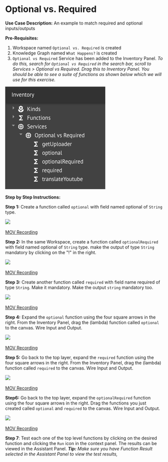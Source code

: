 # Optional vs. Required

**Use Case Description:** An example to match required and optional inputs/outputs

**Pre-Requisites:**

1. Workspace named `Optional vs. Required` is created
2. Knowledge Graph named `What Happens?` is created
3. `Optional vs Required` Service has been added to the Inventory Panel.  _To do this, search for `Optional vs Required` in the search bar, scroll to Services &gt; Optional vs Required. Drag this to Inventory Panel. You should be able to see a suite of functions  as shown below  which we will use for this exercise._

![](../../.gitbook/assets/image%20%287%29.png)

**Step by Step Instructions:**

**Step 1:** Create a function called `optional` with field named optional of `String` type. 

![](https://maanaimages.blob.core.windows.net/maana-q-documentation/QTraining_lessons/OptionalVsRequired/Gifs/OptionalVsRequired_Step1.gif)



[MOV Recording](https://maanaimages.blob.core.windows.net/maana-q-documentation/QTraining_lessons/OptionalVsRequired/videos/OptionalVsRequired_Step1.mov) 

**Step 2:** In the same Workspace, create a function called `optionalRequired` with field named optional of `String` type. make the output of type `String` mandatory by clicking on the "!" in the right.

![](https://maanaimages.blob.core.windows.net/maana-q-documentation/QTraining_lessons/OptionalVsRequired/Gifs/OptionalVsRequired_Step2.gif)

[MOV Recording](https://maanaimages.blob.core.windows.net/maana-q-documentation/QTraining_lessons/OptionalVsRequired/videos/OptionalVsRequired_Step2.mov)  

**Step 3:** Create another function called `required` with field name required of type `String`. Make it mandatory. Make the output `string` mandatory too.

![](https://maanaimages.blob.core.windows.net/maana-q-documentation/QTraining_lessons/OptionalVsRequired/Gifs/OptionalVsRequired_Step3.gif)

[MOV Recording](https://maanaimages.blob.core.windows.net/maana-q-documentation/QTraining_lessons/OptionalVsRequired/videos/OptionalVsRequired_Step3.mov)

**Step 4:** Expand the `optional` function using the four square arrows in the right. From the Inventory Panel, drag the \(lambda\) function called  `optional` to the canvas. Wire Input and Output.

![](https://maanaimages.blob.core.windows.net/maana-q-documentation/QTraining_lessons/OptionalVsRequired/Gifs/OptionalVsRequired_Step4.gif)

[MOV Recording](https://maanaimages.blob.core.windows.net/maana-q-documentation/QTraining_lessons/OptionalVsRequired/videos/OptionalVsRequired_Step4.mov)

**Step 5:** Go back to the top layer, expand the `required` function using the four square arrows in the right. From the Inventory Panel, drag the \(lambda\) function called `required` to the canvas. Wire Input and Output.

![](https://maanaimages.blob.core.windows.net/maana-q-documentation/QTraining_lessons/OptionalVsRequired/Gifs/OptionalVsRequired_Step5.gif)

[MOV Recording](https://maanaimages.blob.core.windows.net/maana-q-documentation/QTraining_lessons/OptionalVsRequired/videos/OptionalVsRequired_Step5.mov)

**Step6:** Go back to the top layer, expand the `optionalRequired` function using the four square arrows in the right. Drag the functions you just created called `optional` and `required` to the canvas. Wire Input and Output.

![](https://maanaimages.blob.core.windows.net/maana-q-documentation/QTraining_lessons/OptionalVsRequired/Gifs/OptionalVsRequired_Step6.gif)

[MOV Recording](https://maanaimages.blob.core.windows.net/maana-q-documentation/QTraining_lessons/OptionalVsRequired/videos/OptionalVsRequired_Step6.mov)

**Step 7**: Test each one of the top level functions by clicking on the desired function and clicking  the `Run` icon in the context panel. The results can be viewed in the Assistant Panel. _**Tip:** Make sure you have Function Result selected in the Assistant Panel to view the test results,_



